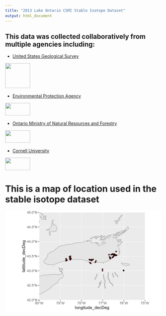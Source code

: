 ```yaml
---
title: "2013 Lake Ontario CSMI Stable Isotope Dataset"
output: html_document
---
```




## This data was collected collaboratively from multiple agencies including:
* [United States Geological Survey](https://www.usgs.gov/)
<img src="https://d9-wret.s3.us-west-2.amazonaws.com/assets/palladium/production/s3fs-public/thumbnails/image/usgs-placeholder_0.png" width="80px" height="80px" />

* [Environmental Protection Agency](https://www.epa.gov/)
<img src="https://www.epa.gov/system/files/styles/medium/private/images/2021-12/375x250_epa_seal_noring.png?itok=zpXlVA0X" width="80px" height="40px" />

* [Ontario Ministry of Natural Resources and Forestry](https://www.ontario.ca/page/ministry-natural-resources-and-forestry)
<img src="https://www.fws.gov/sites/default/files/styles/large/public/2020-08/mnrflogo.jpg?itok=sh0zbow5" width="80px" height="40px" />

* [Cornell University](https://cals.cornell.edu/biological-field-station-shackelton-point)
<img src="https://brand.cornell.edu/assets/images/downloads/logos/cornell_logo_simple/cornell_logo_simple_black.svg" width="80px" height="40px" />

<br/>

# This is a map of location used in the stable isotope dataset
<img src="figures/Map of sample points.png" width="842" />




